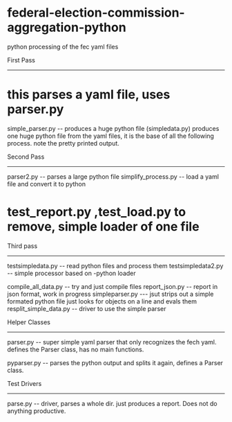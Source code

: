 federal-election-commission-aggregation-python
==============================================

python processing of the fec yaml files

First Pass
__________
# this parses a yaml file, uses parser.py 

simple_parser.py     -- produces a huge python file (simpledata.py)
produces one huge python file from the yaml files,
it is the base of all the following process.
note the pretty printed output.

Second Pass
___________

parser2.py        -- parses a large python file
simplify_process.py  -- load a yaml file and convert it to python

# test_report.py  ,test_load.py     to remove, simple loader of one file


Third pass
__________
testsimpledata.py   -- read python files and process them
testsimpledata2.py -- simple processor based on -python loader 

compile_all_data.py  -- try and just compile files
report_json.py	     -- report in json format, work in progress
simpleparser.py   --- jsut strips out a simple formated python file just looks for objects on a line and evals them
resplit_simple_data.py  -- driver to use the simple parser


Helper Classes
______________
parser.py	  -- super simple yaml parser that only recognizes the fech
yaml. defines the Parser class, has no main functions.

pyparser.py       -- parses the python output and splits it again, defines a
Parser class.

Test Drivers
____________
parse.py	  -- driver, parses a whole dir. just produces a report. Does not
do anything productive. 


